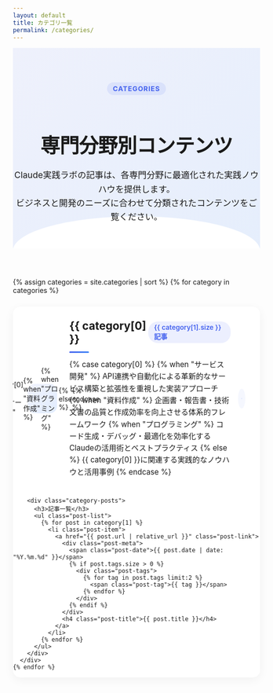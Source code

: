 ```yaml
---
layout: default
title: カテゴリ一覧
permalink: /categories/
---
```


<div class="categories-hero">
  <div class="container">
    <div class="categories-hero-content">
      <span class="categories-badge">CATEGORIES</span>
      <h1 class="categories-title">専門分野別コンテンツ</h1>
      <p class="categories-description">Claude実践ラボの記事は、各専門分野に最適化された実践ノウハウを提供します。<br>ビジネスと開発のニーズに合わせて分類されたコンテンツをご覧ください。</p>
    </div>
  </div>
  <div class="categories-hero-shape"></div>
</div>

<div class="container categories-container">
  <div class="categories-grid">
    {% assign categories = site.categories | sort %}
    {% for category in categories %}
      <div class="category-card" data-category="{{ category[0] | slugify }}">
        <div class="category-card-inner">
          <div class="category-icon">
            {% case category[0] %}
              {% when "サービス開発" %}
                <svg viewBox="0 0 24 24" width="24" height="24">
                  <path d="M12,15.5A3.5,3.5 0 0,1 8.5,12A3.5,3.5 0 0,1 12,8.5A3.5,3.5 0 0,1 15.5,12A3.5,3.5 0 0,1 12,15.5M19.43,12.97C19.47,12.65 19.5,12.33 19.5,12C19.5,11.67 19.47,11.34 19.43,11L21.54,9.37C21.73,9.22 21.78,8.95 21.66,8.73L19.66,5.27C19.54,5.05 19.27,4.96 19.05,5.05L16.56,6.05C16.04,5.66 15.5,5.32 14.87,5.07L14.5,2.42C14.46,2.18 14.25,2 14,2H10C9.75,2 9.54,2.18 9.5,2.42L9.13,5.07C8.5,5.32 7.96,5.66 7.44,6.05L4.95,5.05C4.73,4.96 4.46,5.05 4.34,5.27L2.34,8.73C2.21,8.95 2.27,9.22 2.46,9.37L4.57,11C4.53,11.34 4.5,11.67 4.5,12C4.5,12.33 4.53,12.65 4.57,12.97L2.46,14.63C2.27,14.78 2.21,15.05 2.34,15.27L4.34,18.73C4.46,18.95 4.73,19.03 4.95,18.95L7.44,17.94C7.96,18.34 8.5,18.68 9.13,18.93L9.5,21.58C9.54,21.82 9.75,22 10,22H14C14.25,22 14.46,21.82 14.5,21.58L14.87,18.93C15.5,18.67 16.04,18.34 16.56,17.94L19.05,18.95C19.27,19.03 19.54,18.95 19.66,18.73L21.66,15.27C21.78,15.05 21.73,14.78 21.54,14.63L19.43,12.97Z" />
                </svg>
              {% when "資料作成" %}
                <svg viewBox="0 0 24 24" width="24" height="24">
                  <path d="M13,9H18.5L13,3.5V9M6,2H14L20,8V20A2,2 0 0,1 18,22H6C4.89,22 4,21.1 4,20V4C4,2.89 4.89,2 6,2M15,18V16H6V18H15M18,14V12H6V14H18Z" />
                </svg>
              {% when "プログラミング" %}
                <svg viewBox="0 0 24 24" width="24" height="24">
                  <path d="M8,3A2,2 0 0,0 6,5V9A2,2 0 0,1 4,11H3V13H4A2,2 0 0,1 6,15V19A2,2 0 0,0 8,21H10V19H8V14A2,2 0 0,0 6,12A2,2 0 0,0 8,10V5H10V3M16,3A2,2 0 0,1 18,5V9A2,2 0 0,0 20,11H21V13H20A2,2 0 0,0 18,15V19A2,2 0 0,1 16,21H14V19H16V14A2,2 0 0,1 18,12A2,2 0 0,1 16,10V5H14V3H16Z" />
                </svg>
              {% else %}
                <svg viewBox="0 0 24 24" width="24" height="24">
                  <path d="M20,11H4V8H20M20,15H13V13H20M20,19H13V17H20M11,19H4V13H11M20.33,4.67L18.67,3L17,4.67L15.33,3L13.67,4.67L12,3L10.33,4.67L8.67,3L7,4.67L5.33,3L3.67,4.67L2,3V19A2,2 0 0,0 4,21H20A2,2 0 0,0 22,19V3L20.33,4.67Z" />
                </svg>
            {% endcase %}
          </div>
          <div class="category-content">
            <div class="category-meta">
              <h2 class="category-name">{{ category[0] }}</h2>
              <span class="category-count">{{ category[1].size }}記事</span>
            </div>
            <div class="category-divider"></div>
            <p class="category-desc">
              {% case category[0] %}
                {% when "サービス開発" %}
                  API連携や自動化による革新的なサービス構築と拡張性を重視した実装アプローチ
                {% when "資料作成" %}
                  企画書・報告書・技術文書の品質と作成効率を向上させる体系的フレームワーク
                {% when "プログラミング" %}
                  コード生成・デバッグ・最適化を効率化するClaudeの活用術とベストプラクティス
                {% else %}
                  {{ category[0] }}に関連する実践的なノウハウと活用事例
              {% endcase %}
            </p>
          </div>
          <button class="category-expand-btn" aria-label="カテゴリ展開">
            <svg viewBox="0 0 24 24" width="24" height="24">
              <path d="M7.41,8.58L12,13.17L16.59,8.58L18,10L12,16L6,10L7.41,8.58Z" />
            </svg>
          </button>
        </div>
        
        <div class="category-posts">
          <h3>記事一覧</h3>
          <ul class="post-list">
            {% for post in category[1] %}
              <li class="post-item">
                <a href="{{ post.url | relative_url }}" class="post-link">
                  <div class="post-meta">
                    <span class="post-date">{{ post.date | date: "%Y.%m.%d" }}</span>
                    {% if post.tags.size > 0 %}
                      <div class="post-tags">
                        {% for tag in post.tags limit:2 %}
                          <span class="post-tag">{{ tag }}</span>
                        {% endfor %}
                      </div>
                    {% endif %}
                  </div>
                  <h4 class="post-title">{{ post.title }}</h4>
                </a>
              </li>
            {% endfor %}
          </ul>
        </div>
      </div>
    {% endfor %}
  </div>
</div>

<style>
/* カテゴリページのスタイル */
.categories-hero {
  position: relative;
  padding: 70px 0 50px;
  background: linear-gradient(135deg, rgba(67, 97, 238, 0.08), rgba(59, 130, 246, 0.12));
  margin-bottom: 60px;
  overflow: hidden;
}

.categories-hero-content {
  position: relative;
  z-index: 2;
  text-align: center;
  max-width: 800px;
  margin: 0 auto;
}

.categories-badge {
  display: inline-block;
  background-color: rgba(67, 97, 238, 0.1);
  color: #4361ee;
  font-size: 0.85rem;
  font-weight: 700;
  padding: 5px 12px;
  border-radius: 20px;
  margin-bottom: 15px;
  letter-spacing: 1px;
}

.categories-title {
  font-size: 2.5rem;
  font-weight: 800;
  color: var(--dark-text);
  margin-bottom: 20px;
  letter-spacing: -0.02em;
}

.categories-description {
  font-size: 1.1rem;
  color: var(--medium-text);
  max-width: 700px;
  margin: 0 auto;
  line-height: 1.6;
}

.categories-hero-shape {
  position: absolute;
  bottom: -5px;
  left: 0;
  width: 100%;
  height: 70px;
  background-color: #fff;
  border-radius: 50% 50% 0 0 / 100% 100% 0 0;
  z-index: 1;
}

.categories-container {
  padding-bottom: 80px;
}

.categories-grid {
  display: flex;
  flex-direction: column;
  gap: 25px;
  max-width: 900px;
  margin: 0 auto;
}

.category-card {
  background-color: #fff;
  border-radius: 15px;
  overflow: hidden;
  box-shadow: 0 5px 20px rgba(0, 0, 0, 0.05);
  border: 1px solid var(--border-color);
  transition: all 0.3s ease;
}

.category-card:hover {
  box-shadow: 0 8px 30px rgba(0, 0, 0, 0.08);
  transform: translateY(-3px);
}

.category-card.expanded {
  margin-bottom: 40px;
}

.category-card-inner {
  display: flex;
  align-items: center;
  padding: 25px 30px;
  cursor: pointer;
  position: relative;
}

.category-icon {
  width: 60px;
  height: 60px;
  border-radius: 15px;
  background: linear-gradient(135deg, rgba(67, 97, 238, 0.08), rgba(59, 130, 246, 0.15));
  display: flex;
  align-items: center;
  justify-content: center;
  margin-right: 25px;
  flex-shrink: 0;
}

.category-icon svg {
  width: 28px;
  height: 28px;
  fill: #4361ee;
}

.category-content {
  flex-grow: 1;
}

.category-meta {
  display: flex;
  align-items: center;
  justify-content: space-between;
  margin-bottom: 12px;
}

.category-name {
  font-size: 1.4rem;
  font-weight: 700;
  color: var(--dark-text);
  margin: 0;
}

.category-count {
  background-color: rgba(67, 97, 238, 0.1);
  color: #4361ee;
  font-size: 0.85rem;
  font-weight: 600;
  padding: 4px 12px;
  border-radius: 20px;
}

.category-divider {
  width: 40px;
  height: 3px;
  background: linear-gradient(to right, #4361ee, #3b82f6);
  margin-bottom: 12px;
  border-radius: 3px;
}

.category-desc {
  color: var(--medium-text);
  margin: 0;
  font-size: 0.95rem;
  line-height: 1.6;
}

.category-expand-btn {
  background: none;
  border: none;
  width: 40px;
  height: 40px;
  border-radius: 50%;
  display: flex;
  align-items: center;
  justify-content: center;
  cursor: pointer;
  transition: all 0.3s ease;
  background-color: rgba(67, 97, 238, 0.05);
  margin-left: 15px;
}

.category-expand-btn svg {
  width: 24px;
  height: 24px;
  fill: #4361ee;
  transition: transform 0.3s ease;
}

.category-expand-btn:hover {
  background-color: rgba(67, 97, 238, 0.1);
}

.category-card.expanded .category-expand-btn svg {
  transform: rotate(180deg);
}

.category-posts {
  padding: 0 30px 30px;
  display: none;
  border-top: 1px solid var(--border-color);
}

.category-card.expanded .category-posts {
  display: block;
  animation: fadeDown 0.5s ease forwards;
}

@keyframes fadeDown {
  from {
    opacity: 0;
    transform: translateY(-20px);
  }
  to {
    opacity: 1;
    transform: translateY(0);
  }
}

.category-posts h3 {
  font-size: 1.2rem;
  margin: 25px 0 20px;
  color: var(--dark-text);
  font-weight: 700;
}

.post-list {
  list-style: none;
  padding: 0;
  margin: 0;
  display: grid;
  grid-template-columns: 1fr;
  gap: 15px;
}

.post-item {
  background-color: rgba(67, 97, 238, 0.03);
  border-radius: 12px;
  transition: all 0.3s ease;
}

.post-item:hover {
  background-color: rgba(67, 97, 238, 0.07);
}

.post-link {
  display: block;
  padding: 20px;
  text-decoration: none;
  color: inherit;
}

.post-meta {
  display: flex;
  justify-content: space-between;
  align-items: center;
  margin-bottom: 8px;
}

.post-date {
  font-size: 0.85rem;
  color: var(--light-text);
}

.post-tags {
  display: flex;
  gap: 5px;
}

.post-tag {
  font-size: 0.75rem;
  color: #4361ee;
  background-color: rgba(67, 97, 238, 0.08);
  padding: 2px 8px;
  border-radius: 15px;
}

.post-title {
  font-size: 1.05rem;
  margin: 0;
  color: var(--dark-text);
  line-height: 1.5;
  transition: color 0.2s ease;
}

.post-link:hover .post-title {
  color: #4361ee;
}

/* レスポンシブ対応 */
@media (max-width: 768px) {
  .categories-hero {
    padding: 50px 0 30px;
  }
  
  .categories-title {
    font-size: 2rem;
  }
  
  .categories-description {
    font-size: 1rem;
    padding: 0 15px;
  }
  
  .category-card-inner {
    padding: 20px;
  }
  
  .category-icon {
    width: 50px;
    height: 50px;
    margin-right: 15px;
  }
  
  .category-icon svg {
    width: 24px;
    height: 24px;
  }
  
  .category-name {
    font-size: 1.2rem;
  }
  
  .category-count {
    font-size: 0.8rem;
    padding: 3px 10px;
  }
  
  .category-desc {
    font-size: 0.9rem;
  }
  
  .category-posts {
    padding: 0 20px 20px;
  }
}

@media (max-width: 576px) {
  .categories-hero {
    padding: 40px 0 25px;
  }
  
  .categories-title {
    font-size: 1.8rem;
  }
  
  .category-card-inner {
    flex-direction: column;
    align-items: flex-start;
    text-align: center;
  }
  
  .category-icon {
    margin-right: 0;
    margin-bottom: 15px;
  }
  
  .category-meta {
    flex-direction: column;
    gap: 8px;
  }
  
  .category-divider {
    margin: 8px auto 12px;
  }
  
  .category-expand-btn {
    position: absolute;
    top: 15px;
    right: 15px;
    margin-left: 0;
  }
}
</style>

<script>
document.addEventListener('DOMContentLoaded', function() {
  // カテゴリカードの展開/折りたたみ機能
  const categoryCards = document.querySelectorAll('.category-card');
  
  categoryCards.forEach(card => {
    const cardInner = card.querySelector('.category-card-inner');
    
    cardInner.addEventListener('click', function() {
      // 他のカードを閉じる
      categoryCards.forEach(otherCard => {
        if (otherCard !== card && otherCard.classList.contains('expanded')) {
          otherCard.classList.remove('expanded');
        }
      });
      
      // このカードの状態を切り替え
      card.classList.toggle('expanded');
      
      // 展開時にスクロール
      if (card.classList.contains('expanded')) {
        setTimeout(() => {
          const rect = card.getBoundingClientRect();
          const isVisible = (
            rect.top >= 0 &&
            rect.left >= 0 &&
            rect.bottom <= window.innerHeight &&
            rect.right <= window.innerWidth
          );
          
          if (!isVisible) {
            card.scrollIntoView({ behavior: 'smooth', block: 'start' });
          }
        }, 300);
      }
    });
  });
  
  // URLハッシュからカテゴリを開く
  if (window.location.hash) {
    const categoryId = window.location.hash.substring(1);
    const targetCard = document.querySelector(`.category-card[data-category="${categoryId}"]`);
    
    if (targetCard) {
      setTimeout(() => {
        targetCard.classList.add('expanded');
        targetCard.scrollIntoView({ behavior: 'smooth', block: 'start' });
      }, 500);
    }
  }
});
</script>
